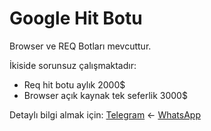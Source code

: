 # Google Hit Botu

Browser ve REQ Botları mevcuttur.

İkiside sorunsuz çalışmaktadır:

- Req hit botu aylık 2000$ 
- Browser açık kaynak tek seferlik 3000$

Detaylı bilgi almak için: [Telegram](https://t.me/flxwrd) ← [WhatsApp](https://wa.me/447445223163)
